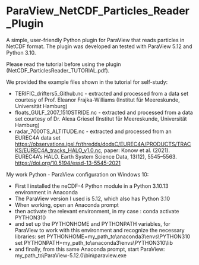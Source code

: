 # ParaView_NetCDF_Particles_Reader_Plugin
A simple, user-friendly Python plugin for ParaView that reads particles in NetCDF format. The plugin was developed an tested with ParaView 5.12 and Python 3.10.

Please read the tutorial before using the plugin (NetCDF_ParticlesReader_TUTORIAL.pdf).

We provided the example files shown in the tutorial for self-study:  
- TERIFIC_drifters5_Github.nc - extracted and processed from a data set courtesy of Prof. Eleanor Frajka-Williams (Institut für Meereskunde, Universität Hamburg)
- floats_GULF_2007_1510STRIDE.nc - extracted and processed from a data set courtesy of Dr. Alexa Griesel (Institut für Meereskunde, Universität Hamburg)
- radar_7000TS_ALTITUDE.nc - extracted and processed from an EUREC4A data set https://observations.ipsl.fr/thredds/dodsC/EUREC4A/PRODUCTS/TRACKS/EUREC4A_tracks_HALO_v1.0.nc,
                             paper: Konow et al. (2021). EUREC4A’s HALO. Earth System Science Data, 13(12), 5545–5563. https://doi.org/10.5194/essd-13-5545-2021

My work Python - ParaView configuration on Windows 10: 
- First I installed the neCDF-4 Python module in a Python 3.10.13 environment in Anaconda
- The ParaView version I used is 5.12, which also has Python 3.10
- When working, open an Anaconda prompt
-   then activate the relevant environment, in my case :
    conda activate PYTHON310
-   and set up the PYTHONHOME and PYTHONPATH variables, for ParaView to work with this environment and recognize the necessary libraries:
    set PYTHONHOME=my_path_to\anaconda3\envs\PYTHON310
    set PYTHONPATH=my_path_to\anaconda3\envs\PYTHON310\lib
-   and finally, from this same Anaconda prompt, start ParaView:    
    my_path_to\ParaView-5.12.0\bin\paraview.exe

